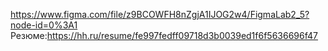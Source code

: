 <https://www.figma.com/file/z9BCOWFH8nZgjA1IJOG2w4/FigmaLab2_5?node-id=0%3A1>
Резюме:<https://hh.ru/resume/fe997fedff09718d3b0039ed1f6f5636696f47>
